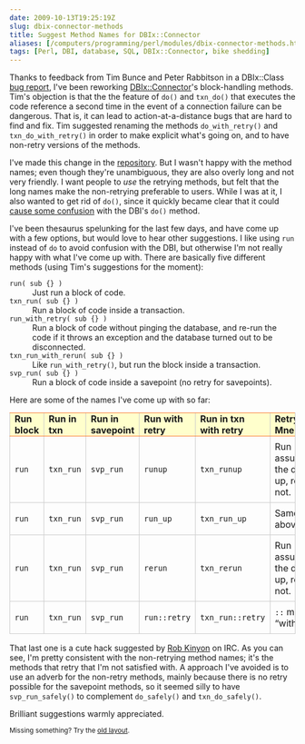 ```yaml
--- 
date: 2009-10-13T19:25:19Z
slug: dbix-connector-methods
title: Suggest Method Names for DBIx::Connector
aliases: [/computers/programming/perl/modules/dbix-connector-methods.html]
tags: [Perl, DBI, database, SQL, DBIx::Connector, bike shedding]
---
```


<p>Thanks to feedback from Tim Bunce and Peter Rabbitson in a DBIx::Class <a href="https://rt.cpan.org/Ticket/Display.html?id=47005" title="RT #47005: txn_do should provide a way to disable retry">bug report</a>, I've been reworking <a href="http://search.cpan.org/perldoc?DBIx::Connector" title="DBIx::Connector on CPAN">DBIx::Connector</a>'s block-handling methods. Tim's objection is that the the feature of <code>do()</code> and <code>txn_do()</code> that executes the code reference a second time in the event of a connection failure can be dangerous. That is, it can lead to action-at-a-distance bugs that are hard to find and fix. Tim suggested renaming the methods <code>do_with_retry()</code> and <code>txn_do_with_retry()</code> in order to make explicit what's going on, and to have non-retry versions of the methods.</p>

<p>I've made this change in the <a href="http://github.com/theory/dbix-connector/" title="DBIx::Connector on GitHub">repository</a>. But I wasn't happy with the method names; even though they're unambiguous, they are also overly long and not very friendly. I want people to <em>use</em> the retrying methods, but felt that the long names make the non-retrying preferable to users. While I was at it, I also wanted to get rid of <code>do()</code>, since it quickly became clear that it could <a href="http://github.com/theory/dbix-connector/issues#issue/3" title="Issue #3: API is somewhat confusing">cause some confusion</a> with the DBI's <code>do()</code> method.</p>

<p>I've been thesaurus spelunking for the last few days, and have come up with a few options, but would love to hear other suggestions. I like using <code>run</code> instead of <code>do</code> to avoid confusion with the DBI, but otherwise I'm not really happy with what I've come up with. There are basically five different methods (using Tim's suggestions for the moment):</p>

<dl>
  <dt><code>run( sub {} )</code></dt>
  <dd>Just run a block of code.</dd>
  <dt><code>txn_run( sub {} )</code></dt>
  <dd>Run a block of code inside a transaction.</dd>
  <dt><code>run_with_retry( sub {} )</code></dt>
  <dd>Run a block of code without pinging the database, and re-run the code if it throws an exception and the database turned out to be disconnected.</dd>
  <dt><code>txn_run_with_rerun( sub {} )</code></dt>
  <dd>Like <code>run_with_retry()</code>, but run the block inside a transaction.</dd>
  <dt><code>svp_run( sub {} )</code></dt>
  <dd>Run a block of code inside a savepoint (no retry for savepoints).</dd>
</dl>

<p>Here are some of the names I've come up with so far:</p>

<style type="text/css">
#dbixc {
border-collapse: collapse;
border-right: 1px solid #CCC;
margin: 0 0 1em;
}

#dbixc th {
padding: 0 0.5em;
text-align: left;
border-left: 1px solid #CCC;
border-top: 1px solid #FB7A31;
border-bottom: 1px solid #FB7A31;
background: #FFC;
}

#dbixc td {
border-bottom: 1px solid #CCC;
padding: 0.5em;
border-left: 1px solid #CCC;
}
</style>
<table id="dbixc">
  <tr>
    <th>Run block</th>
    <th>Run in txn</th>
    <th>Run in savepoint</th>
    <th>Run with retry</th>
    <th>Run in txn with retry</th>
    <th>Retry Mnemonic</th>
  </tr>
  <tr>
    <td><code>run</code></td>
    <td><code>txn_run</code></td>
    <td><code>svp_run</code></td>
    <td><code>runup</code></td>
    <td><code>txn_runup</code></td>
    <td>Run assuming the db is up, retry if not.</td>
  </tr>
  <tr>
    <td><code>run</code></td>
    <td><code>txn_run</code></td>
    <td><code>svp_run</code></td>
    <td><code>run_up</code></td>
    <td><code>txn_run_up</code></td>
    <td>Same as above.</td>
  </tr>
  <tr>
    <td><code>run</code></td>
    <td><code>txn_run</code></td>
    <td><code>svp_run</code></td>
    <td><code>rerun</code></td>
    <td><code>txn_rerun</code></td>
    <td>Run assuming the db is up, rerun if not.</td>
  </tr>
  <tr>
    <td><code>run</code></td>
    <td><code>txn_run</code></td>
    <td><code>svp_run</code></td>
    <td><code>run::retry</code></td>
    <td><code>txn_run::retry</code></td>
    <td><code>::</code> means “with”</td>
  </tr>
</table>

<p>That last one is a cute hack suggested
by <a href="http://search.cpan.org/~rkinyon/" title="Rob Kinyon's CPAN
distributions">Rob Kinyon</a> on IRC. As you can see, I'm pretty consistent
with the non-retrying method names; it's the methods that retry that I'm not
satisfied with. A approach I've avoided is to use an adverb for the non-retry
methods, mainly because there is no retry possible for the savepoint methods,
so it seemed silly to have <code>svp_run_safely()</code> to
complement <code>do_safely()</code> and <code>txn_do_safely()</code>.</p>

<p>Brilliant suggestions warmly appreciated.</p>


<p class="past"><small>Missing something? Try the <a rel="nofollow" href="http://past.justatheory.com/computers/programming/perl/modules/dbix-connector-methods.html">old layout</a>.</small></p>


